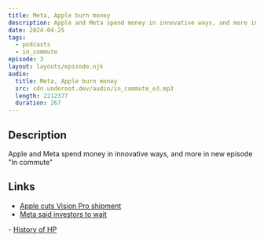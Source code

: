 ```yaml
---
title: Meta, Apple burn money
description: Apple and Meta spend money in innovative ways, and more in new episode "In commute".
date: 2024-04-25
tags:
  - podcasts
  - in_commute
episode: 3
layout: layouts/episode.njk
audio:
  title: Meta, Apple burn money
  src: cdn.underoot.dev/audio/in_commute_e3.mp3
  length: 2212377
  duration: 267
---
```

## Description
Apple and Meta spend money in innovative ways, and more in new episode "In commute"

## Links
- <a href="https://www.macrumors.com/2024/04/23/apple-cuts-vision-pro-shipments/" target="_blank">Apple cuts Vision Pro shipment</a>
- <a href="https://www.theverge.com/2024/4/24/24139591/meta-q1-2024-earnings-ai-mark-zuckerberg" target="_blank">Meta said investors to wait
</a>
- <a href="https://en.m.wikipedia.org/wiki/Hewlett-Packard" target="_blank">History of HP</a>
